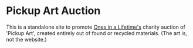 # Pickup Art Auction

This is a standalone site to promote [Ones in a Lifetime's](http://onesinalifetime.com) charity auction of 'Pickup Art', created entirely out of found or recycled materials. (The art is, not the website.)
